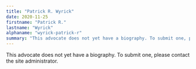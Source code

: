 ```yaml
---
title: "Patrick R. Wyrick"
date: 2020-11-25
firstname: "Patrick R."
lastname: "Wyrick"
alphaname: "wyrick-patrick-r"
summary: "This advocate does not yet have a biography. To submit one, please contact the site administrator."
---
```

This advocate does not yet have a biography. To submit one, please contact the site administrator.


